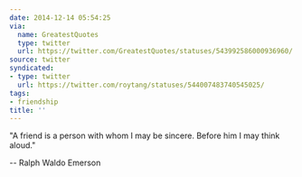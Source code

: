 ```yaml
---
date: 2014-12-14 05:54:25
via:
  name: GreatestQuotes
  type: twitter
  url: https://twitter.com/GreatestQuotes/statuses/543992586000936960/
source: twitter
syndicated:
- type: twitter
  url: https://twitter.com/roytang/statuses/544007483740545025/
tags:
- friendship
title: ''
---
```


"A friend is a person with whom I may be sincere. Before him I may think aloud." 

-- Ralph Waldo Emerson